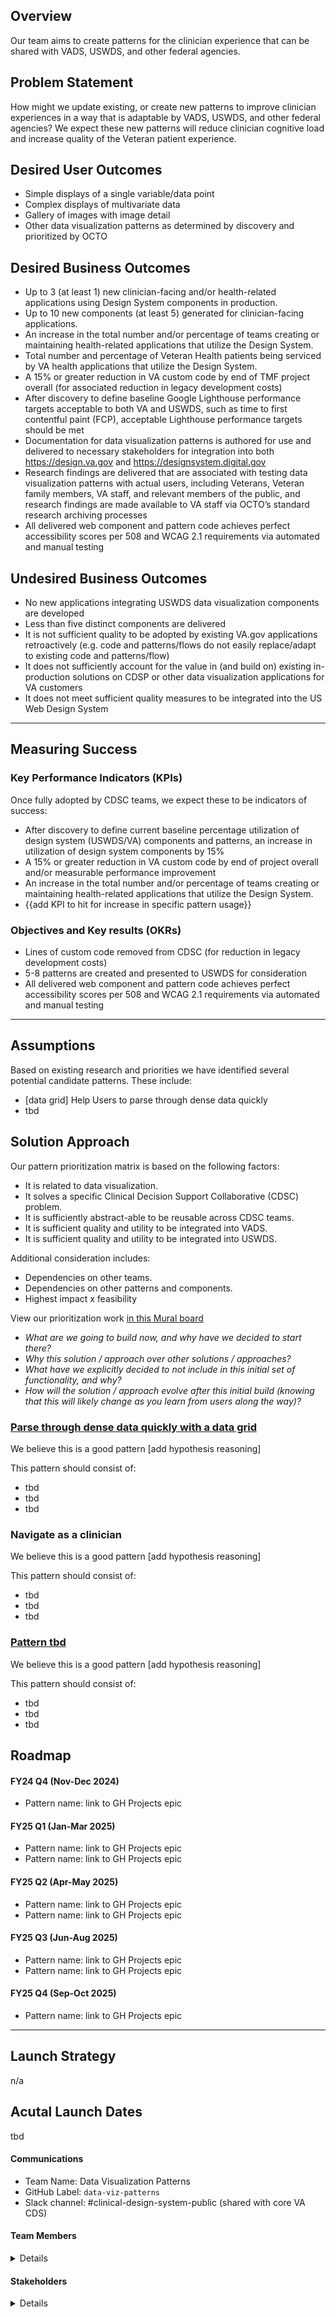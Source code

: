  
## Overview
Our team aims to create patterns for the clinician experience that can be shared with VADS, USWDS, and other federal agencies. 

## Problem Statement
How might we update existing, or create new patterns to improve clinician experiences in a way that is adaptable by VADS, USWDS, and other federal agencies? We expect these new patterns will reduce clinician cognitive load and increase quality of the Veteran patient experience. 
 
## Desired User Outcomes
- Simple displays of a single variable/data point
- Complex displays of multivariate data
- Gallery of images with image detail
- Other data visualization patterns as determined by discovery and prioritized by OCTO

## Desired Business Outcomes
- Up to 3 (at least 1) new clinician-facing and/or health-related applications using Design System components in production.
- Up to 10 new components (at least 5) generated for clinician-facing applications.
- An increase in the total number and/or percentage of teams creating or maintaining health-related applications that utilize the Design System.
- Total number and percentage of Veteran Health patients being serviced by VA health applications that utilize the Design System.
- A 15% or greater reduction in VA custom code by end of TMF project overall (for associated reduction in legacy development costs)
- After discovery to define baseline Google Lighthouse performance targets acceptable to both VA and USWDS, such as time to first contentful paint (FCP), acceptable Lighthouse performance targets should be met
- Documentation for data visualization patterns is authored for use and delivered to necessary stakeholders for integration into both https://design.va.gov and https://designsystem.digital.gov
- Research findings are delivered that are associated with testing data visualization patterns with actual users, including Veterans, Veteran family members, VA staff, and relevant members of the public, and research findings are made available to VA staff via OCTO’s standard research archiving processes
- All delivered web component and pattern code achieves perfect accessibility scores per 508 and WCAG 2.1 requirements via automated and manual testing

## Undesired Business Outcomes
- No new applications integrating USWDS data visualization components are developed
- Less than five distinct components are delivered
- It is not sufficient quality to be adopted by existing VA.gov applications retroactively (e.g. code and patterns/flows do not easily replace/adapt to existing code and patterns/flow)
- It does not sufficiently account for the value in (and build on) existing in-production solutions on CDSP or other data visualization applications for VA customers
- It does not meet sufficient quality measures to be integrated into the US Web Design System

---
## Measuring Success


### Key Performance Indicators (KPIs)
Once fully adopted by CDSC teams, we expect these to be indicators of success:
- After discovery to define current baseline percentage utilization of design system (USWDS/VA) components and patterns, an increase in utilization of design system components by 15%
- A 15% or greater reduction in VA custom code by end of project overall and/or measurable performance improvement
- An increase in the total number and/or percentage of teams creating or maintaining health-related applications that utilize the Design System. 
- {{add KPI to hit for increase in specific pattern usage}}

### Objectives and Key results (OKRs)
  - Lines of custom code removed from CDSC (for reduction in legacy development costs)
  - 5-8 patterns are created and presented to USWDS for consideration
  - All delivered web component and pattern code achieves perfect accessibility scores per 508 and WCAG 2.1 requirements via automated and manual testing

---

## Assumptions
Based on existing research and priorities we have identified several potential candidate patterns. These include:
- [data grid] Help Users to parse through dense data quickly
- tbd

## Solution Approach
Our pattern prioritization matrix is based on the following factors:
- It is related to data visualization.
- It solves a specific Clinical Decision Support Collaborative (CDSC) problem.
- It is sufficiently abstract-able to be reusable across CDSC teams.
- It is sufficient quality and utility to be integrated into VADS.
- It is sufficient quality and utility to be integrated into USWDS.

Additional consideration includes:
- Dependencies on other teams.
- Dependencies on other patterns and components.
- Highest impact x feasibility

View our prioritization work [in this Mural board](https://app.mural.co/t/departmentofveteransaffairs9999/m/departmentofveteransaffairs9999/1732115037817/10a4eee0669019c9d45f1e43fc1b72776ea59428)

- *What are we going to build now, and why have we decided to start there?*
- *Why this solution / approach over other solutions / approaches?*
- *What have we explicitly decided to not include in this initial set of functionality, and why?*
- *How will the solution / approach evolve after this initial build (knowing that this will likely change as you learn from users along the way)?*

  
### [Parse through dense data quickly with a data grid](#)
We believe this is a good pattern [add hypothesis reasoning] 

This pattern should consist of: 
- tbd
- tbd
- tbd

### Navigate as a clinician
We believe this is a good pattern [add hypothesis reasoning] 

This pattern should consist of: 
- tbd
- tbd
- tbd

### [Pattern tbd](#)
We believe this is a good pattern [add hypothesis reasoning] 

This pattern should consist of: 
- tbd
- tbd
- tbd

## Roadmap
#### FY24 Q4 (Nov-Dec 2024)
- Pattern name: link to GH Projects epic

#### FY25 Q1 (Jan-Mar 2025)
- Pattern name: link to GH Projects epic
- Pattern name: link to GH Projects epic

#### FY25 Q2 (Apr-May 2025)
- Pattern name: link to GH Projects epic
- Pattern name: link to GH Projects epic

#### FY25 Q3 (Jun-Aug 2025)
- Pattern name: link to GH Projects epic
- Pattern name: link to GH Projects epic

#### FY25 Q4 (Sep-Oct 2025)
- Pattern name: link to GH Projects epic
  
--- 

## Launch Strategy
n/a

## Acutal Launch Dates
tbd

#### Communications

- Team Name: Data Visualization Patterns
- GitHub Label: `data-viz-patterns` 
- Slack channel: #clinical-design-system-public (shared with core VA CDS)

#### Team Members

<details>
 - VA Product Owner Lead: Amanda Klausmeier
 - Product Manager: Ann Laidlaw
 - Design: Annie Conn
 - Research: Ben Nguyen
 - Engineering: Helene McCarron, SangMee Specht
 - Accessibility: Anish Kshatriya
</details>


#### Stakeholders

<details>
- Office/Department: Clinical Decision Support Collaborative (CDSC), OCTO/VA Design System, GSA/USWDS
- Stakeholders: Peter Koutsovitis and Shane Elliot (CDSC Product owners), Matt Dingee (VADS), Kevin Hoffman (VADS), Dan Williams (USWDS) 
</details>
